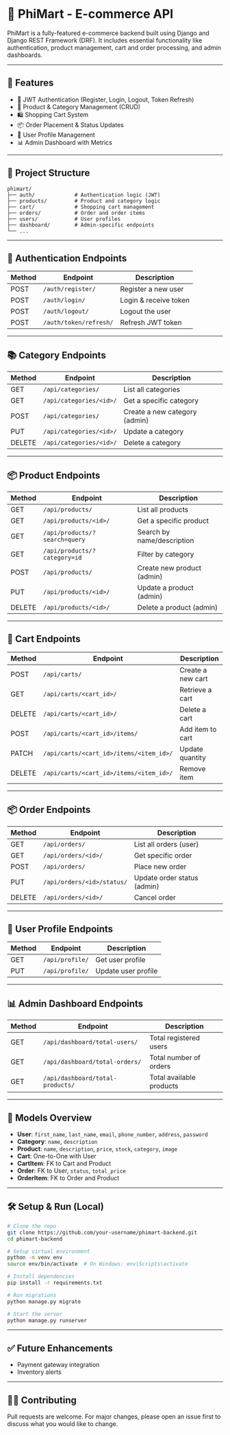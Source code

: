 # 🛒 PhiMart - E-commerce API

PhiMart is a fully-featured e-commerce backend built using Django and Django REST Framework (DRF). It includes essential functionality like authentication, product management, cart and order processing, and admin dashboards.

---

## 🚀 Features

- 🔐 JWT Authentication (Register, Login, Logout, Token Refresh)
- 🧾 Product & Category Management (CRUD)
- 🛍️ Shopping Cart System
- 📦 Order Placement & Status Updates
- 👤 User Profile Management
- 📊 Admin Dashboard with Metrics

---

## 📁 Project Structure

```
phimart/
├── auth/             # Authentication logic (JWT)
├── products/         # Product and category logic
├── cart/             # Shopping cart management
├── orders/           # Order and order items
├── users/            # User profiles
├── dashboard/        # Admin-specific endpoints
└── ...
```

---

## 🔐 Authentication Endpoints

| Method | Endpoint                  | Description               |
|--------|---------------------------|---------------------------|
| POST   | `/auth/register/`         | Register a new user       |
| POST   | `/auth/login/`            | Login & receive token     |
| POST   | `/auth/logout/`           | Logout the user           |
| POST   | `/auth/token/refresh/`    | Refresh JWT token         |

---

## 📚 Category Endpoints

| Method | Endpoint                  | Description                  |
|--------|---------------------------|------------------------------|
| GET    | `/api/categories/`        | List all categories          |
| GET    | `/api/categories/<id>/`   | Get a specific category      |
| POST   | `/api/categories/`        | Create a new category (admin)|
| PUT    | `/api/categories/<id>/`   | Update a category            |
| DELETE | `/api/categories/<id>/`   | Delete a category            |

---

## 📦 Product Endpoints

| Method | Endpoint                            | Description                       |
|--------|-------------------------------------|-----------------------------------|
| GET    | `/api/products/`                    | List all products                 |
| GET    | `/api/products/<id>/`               | Get a specific product            |
| GET    | `/api/products/?search=query`       | Search by name/description        |
| GET    | `/api/products/?category=id`        | Filter by category                |
| POST   | `/api/products/`                    | Create new product (admin)        |
| PUT    | `/api/products/<id>/`               | Update a product (admin)          |
| DELETE | `/api/products/<id>/`               | Delete a product (admin)          |

---

## 🛒 Cart Endpoints

| Method | Endpoint                                       | Description              |
|--------|------------------------------------------------|--------------------------|
| POST   | `/api/carts/`                                  | Create a new cart        |
| GET    | `/api/carts/<cart_id>/`                        | Retrieve a cart          |
| DELETE | `/api/carts/<cart_id>/`                        | Delete a cart            |
| POST   | `/api/carts/<cart_id>/items/`                  | Add item to cart         |
| PATCH  | `/api/carts/<cart_id>/items/<item_id>/`        | Update quantity          |
| DELETE | `/api/carts/<cart_id>/items/<item_id>/`        | Remove item              |

---

## 📦 Order Endpoints

| Method | Endpoint                        | Description                     |
|--------|----------------------------------|---------------------------------|
| GET    | `/api/orders/`                  | List all orders (user)         |
| GET    | `/api/orders/<id>/`             | Get specific order             |
| POST   | `/api/orders/`                  | Place new order                |
| PUT    | `/api/orders/<id>/status/`      | Update order status (admin)    |
| DELETE | `/api/orders/<id>/`             | Cancel order                   |

---

## 👤 User Profile Endpoints

| Method | Endpoint         | Description                |
|--------|------------------|----------------------------|
| GET    | `/api/profile/`  | Get user profile           |
| PUT    | `/api/profile/`  | Update user profile        |

---

## 📊 Admin Dashboard Endpoints

| Method | Endpoint                          | Description                      |
|--------|-----------------------------------|----------------------------------|
| GET    | `/api/dashboard/total-users/`     | Total registered users           |
| GET    | `/api/dashboard/total-orders/`    | Total number of orders           |
| GET    | `/api/dashboard/total-products/`  | Total available products         |

---

## 🧱 Models Overview

- **User**: `first_name`, `last_name`, `email`, `phone_number`, `address`, `password`
- **Category**: `name`, `description`
- **Product**: `name`, `description`, `price`, `stock`, `category`, `image`
- **Cart**: One-to-One with User
- **CartItem**: FK to Cart and Product
- **Order**: FK to User, `status`, `total_price`
- **OrderItem**: FK to Order and Product

---

## 🛠 Setup & Run (Local)

```bash
# Clone the repo
git clone https://github.com/your-username/phimart-backend.git
cd phimart-backend

# Setup virtual environment
python -m venv env
source env/bin/activate  # On Windows: env\Scripts\activate

# Install dependencies
pip install -r requirements.txt

# Run migrations
python manage.py migrate

# Start the server
python manage.py runserver
```

---

## ✅ Future Enhancements

- Payment gateway integration
- Inventory alerts

---

## 🧑‍💻 Contributing

Pull requests are welcome. For major changes, please open an issue first to discuss what you would like to change.
